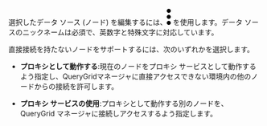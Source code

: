 選択したデータ ソース (ノード) を編集するには、![""](Images/zsz1597101912145.svg) を使用します。データ ソースのニックネームは必須で、英数字と特殊文字に対応しています。

直接接続を持たないノードをサポートするには、次のいずれかを選択します。

-   **プロキシとして動作する**:現在のノードをプロキシ サービスとして動作するよう指定し、QueryGridマネージャに直接アクセスできない環境内の他のノードからの接続を許可します。

-   **プロキシ サービスの使用**:プロキシとして動作する別のノードを、QueryGrid マネージャに接続しアクセスするよう指定します。
